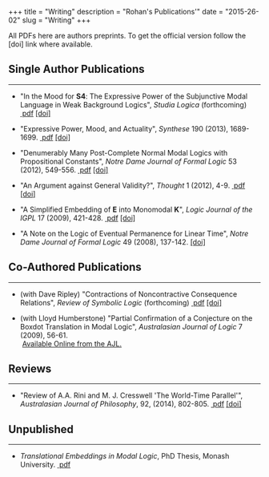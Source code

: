 +++
title = "Writing"
description = "Rohan's Publications'"
date = "2015-26-02"
slug = "Writing"
+++

All PDFs here are authors preprints. To get the official version follow the 
<span class="badge badge-small">[doi]</span> link where available. 

## Single Author Publications ##
<hr />

+ "In the Mood for **S4**: The Expressive Power of the Subjunctive Modal Language in Weak Background Logics", 
_Studia Logica_ (forthcoming) 
<a href="/writing/itmfs4.pdf" class="badge badge-small"><i class="fa fa-file-pdf-o"></i>&nbsp;pdf</a>
<a href="http://dx.doi.org/10.1007%2Fs11225-014-9557-0" class="badge badge-small">[doi]</a>

+ "Expressive Power, Mood, and Actuality", _Synthese_ 190 (2013), 1689-1699. 
<a href="/writing/epmaac.pdf" class="badge badge-small"><i class="fa fa-file-pdf-o"></i>&nbsp;pdf</a>
<a href="http://dx.doi.org/10.1007/s11229-011-9933-5" class="badge badge-small">[doi]</a>

+ "Denumerably Many Post-Complete Normal Modal Logics with Propositional Constants", _Notre Dame Journal of Formal Logic_ 53 (2012), 549-556. 
<a href="/writing/dmpcnmlpc.pdf" class="badge badge-small"><i class="fa fa-file-pdf-o"></i>&nbsp;pdf</a>
<a href="http://dx.doi.org/10.1215/00294527-1722746" class="badge badge-small">[doi]</a>

+ "An Argument against General Validity?", _Thought_ 1 (2012), 4-9. 
<a href="/writing/aagv.pdf" class="badge badge-small"><i class="fa fa-file-pdf-o"></i>&nbsp;pdf</a>
<a href="http://dx.doi.org/10.1002/tht3.1" class="badge badge-small">[doi]</a>


+ "A Simplified Embedding of **E** into Monomodal **K**", _Logic Journal of the IGPL_ 17 (2009), 421-428. 
<a href="/writing/aseEinK.pdf" class="badge badge-small"><i class="fa fa-file-pdf-o"></i>&nbsp;pdf</a>
<a href="http://dx.doi.org/10.1093/jigpal/jzp024" class="badge badge-small">[doi]</a>


+ "A Note on the Logic of Eventual Permanence for Linear Time", _Notre Dame Journal of Formal Logic_ 49 (2008), 137-142. 
<a href="http://dx.doi.org/10.1215/00294527-2008-003" class="badge badge-small">[doi]</a>


## Co-Authored Publications ##
<hr />

+ (with  Dave Ripley) "Contractions of Noncontractive Consequence Relations", _Review of Symbolic Logic_ (forthcoming) 
<a href="http://philpapers.org/archive/FRECON.pdf" class="badge badge-small"><i class="fa fa-file-pdf-o"></i>&nbsp;pdf</a>
<a href="http://dx.doi.org/10.1017/S1755020314000409" class="badge badge-small">[doi]</a>

+ (with Lloyd Humberstone) "Partial Confirmation of a Conjecture on the Boxdot Translation in Modal Logic", _Australasian Journal of Logic_ 7 (2009), 56-61. 
<br /><i class="fa fa-file-pdf-o"></i>&nbsp;<a href="http://ojs.victoria.ac.nz/ajl/article/view/1808" class=badge-small>Available Online from the AJL.</a>



## Reviews ##
<hr />

+ "Review of A.A. Rini and M. J. Cresswell 'The World-Time Parallel'", _Australasian Journal of Philosophy_, 92, (2014), 802-805. 
<a href="/writing/wtp-review.pdf" class="badge badge-small"><i class="fa fa-file-pdf-o"></i>&nbsp;pdf</a>
<a href="http://dx.doi.org/10.1080/00048402.2014.887738" class="badge badge-small">[doi]</a>


## Unpublished ##
<hr />

+ _Translational Embeddings in Modal Logic_, PhD Thesis, Monash University.
<a href="/writing/phd-thesis.pdf" class="badge badge-small"><i class="fa fa-file-pdf-o"></i>&nbsp;pdf</a>

